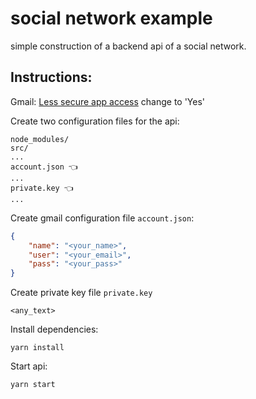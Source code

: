 # social network example

simple construction of a backend api of a social network.

## Instructions:

Gmail: [Less secure app access](https://www.google.com/settings/security/lesssecureapps) change to 'Yes'

Create two configuration files for the api:
```
node_modules/
src/
...
account.json 👈 
...
private.key 👈
...
```

Create gmail configuration file  `account.json`:
```json
{
    "name": "<your_name>", 
    "user": "<your_email>",
    "pass": "<your_pass>"
}
```
Create private key file `private.key`
```
<any_text>
```

Install dependencies:
```
yarn install
```

Start api:
```
yarn start
```